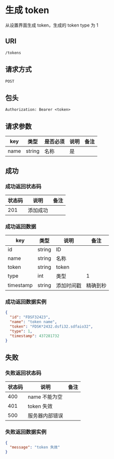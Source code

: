 # 生成 token

从设置界面生成 token，生成的 token type 为 1

## URI

```
/tokens
```

## 请求方式

```
POST
```

## 包头

```
Authorization: Bearer <token>
```

## 请求参数

| key | 类型 | 是否必须 | 说明 | 备注 |
| --- | --- | --- | --- | --- |
| name | string | 名称 | 是 |  |

## 成功

### 成功返回状态码

| 状态码 | 说明 | 备注 |
| --- | --- | --- |
| 201 | 添加成功 |  |

### 成功返回数据

| key | 类型 | 说明 | 备注 |
| --- | --- | --- | --- |
| id | string | ID |  |
| name | string | 名称 | |
| token | string | token |  |
| type | int | 类型 | 1 |
| timestamp | string | 添加时间戳 | 精确到秒 |

### 成功返回数据实例

```json
{
  "id": "FDSF32423",
  "name": "token name",
  "token": "FDSK*2432.dsfi32.sdfaio32",
  "type": 1,
  "timestamp": 437281732
}
```

## 失败

### 失败返回状态码

| 状态码 | 说明 | 备注 |
| --- | --- | --- |
| 400 | name 不能为空 |  |
| 401 | token 失效 |  |  
| 500 | 服务器内部错误 |  |  

### 失败返回数据实例

```json
{
  "message": "token 失效"
}
```
